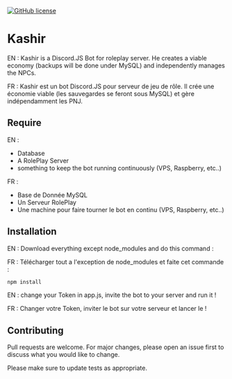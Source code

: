[![GitHub license](https://img.shields.io/github/license/AlexandreSama/Kashir?style=for-the-badge)](https://github.com/AlexandreSama/Kashir)

# Kashir

EN : Kashir is a Discord.JS Bot for roleplay server. He creates a viable economy (backups will be done under MySQL) and independently manages the NPCs.

FR : Kashir est un bot Discord.JS pour serveur de jeu de rôle. Il crée une économie viable (les sauvegardes se feront sous MySQL) et gère indépendamment les PNJ.

## Require

EN : 
- Database
- A RolePlay Server
- something to keep the bot running continuously (VPS, Raspberry, etc..)

FR : 

- Base de Donnée MySQL
- Un Serveur RolePlay
- Une machine pour faire tourner le bot en continu (VPS, Raspberry, etc..)

## Installation

EN : Download everything except node_modules and do this command :

FR : Télécharger tout a l'exception de node_modules et faite cet commande :

```bash
npm install
```

EN : change your Token in app.js, invite the bot to your server and run it !

FR : Changer votre Token, inviter le bot sur votre serveur et lancer le !

## Contributing
Pull requests are welcome. For major changes, please open an issue first to discuss what you would like to change.

Please make sure to update tests as appropriate.
